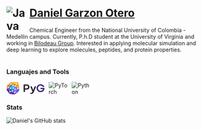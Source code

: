 # <img align="left" alt="Java" width="50px" style="padding-right: 10px;" src="https://cdn.jsdelivr.net/gh/devicons/devicon/icons/linkedin/linkedin-original.svg"/>[Daniel Garzon Otero ](https://www.linkedin.com/in/daniel-eduardo-garz%C3%B3n-otero-352b29170/)

Chemical Engineer from the National University of Colombia - Medellin campus. 
Currently, P.h.D student at the University of Virginia and working in [Bilodeau Group](https://bilodeau-group.com/). Interested in applying molecular simulation and deep learning to explore molecules, peptides, and protein properties.

#

### Languajes and Tools

<img align="left" alt="PyTorch Geometric" width="100px" style="padding-right: 10px;" src="https://raw.githubusercontent.com/pyg-team/pyg_sphinx_theme/master/pyg_sphinx_theme/static/img/pyg_logo_text.svg?sanitize=true"/>
<img align="left" alt="PyTorch" width="50px" style="padding-right: 10px;" src="https://cdn.jsdelivr.net/gh/devicons/devicon/icons/pytorch/pytorch-original.svg"/>
<img align="left" alt="Python" width="50px" style="padding-right: 10px;" src="https://cdn.jsdelivr.net/gh/devicons/devicon/icons/python/python-original.svg"/>
<br />

#


### Stats

![Daniel's GitHub stats](https://github-readme-stats.vercel.app/api?username=danielgarzonotero&show_icons=true&theme=gotham)
